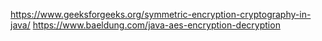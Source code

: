 https://www.geeksforgeeks.org/symmetric-encryption-cryptography-in-java/
https://www.baeldung.com/java-aes-encryption-decryption